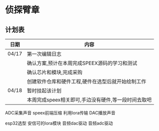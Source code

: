 # 侦探臂章


## 计划表

|日期|内容|
|-|-|
|04/17|第一次编辑日志|
||确认方案,预计在本周完成SPEEX源码的学习和测试 |
||确认芯片和模块,完成采购 |
||创建软件仓库和硬件工程,硬件在选型后就开始绘制工作|
|04/18|暂时挂起该计划|
||本周完成speex相关即可,手边没有硬件,等一段时间去取吧|





ADC采集声音
speex前端压缩
利用lora传输
DAC播放声音

esp32选型
安信可的lora模块
音频dac驱动
音频adc驱动
